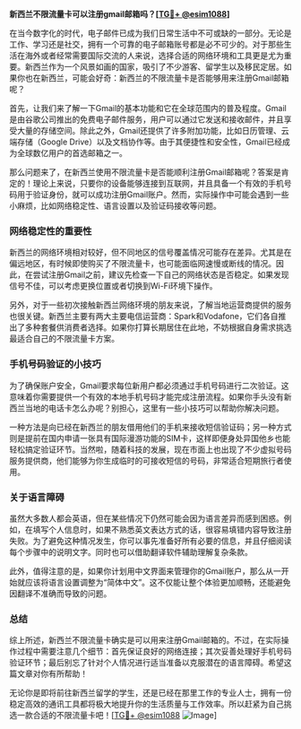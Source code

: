 **新西兰不限流量卡可以注册gmail邮箱吗？[[TG💪+ @esim1088](https://t.me/s/esim1088)]**

在当今数字化的时代，电子邮件已成为我们日常生活中不可或缺的一部分。无论是工作、学习还是社交，拥有一个可靠的电子邮箱账号都是必不可少的。对于那些生活在海外或者经常需要国际交流的人来说，选择合适的网络环境和工具更是尤为重要。新西兰作为一个风景如画的国家，吸引了不少游客、留学生以及移民定居。如果你也在新西兰，可能会好奇：新西兰的不限流量卡是否能够用来注册Gmail邮箱呢？

首先，让我们来了解一下Gmail的基本功能和它在全球范围内的普及程度。Gmail是由谷歌公司推出的免费电子邮件服务，用户可以通过它发送和接收邮件，并且享受大量的存储空间。除此之外，Gmail还提供了许多附加功能，比如日历管理、云端存储（Google Drive）以及文档协作等。由于其便捷性和安全性，Gmail已经成为全球数亿用户的首选邮箱之一。

那么问题来了，在新西兰使用不限流量卡是否能顺利注册Gmail邮箱呢？答案是肯定的！理论上来说，只要你的设备能够连接到互联网，并且具备一个有效的手机号码用于验证身份，就可以成功注册Gmail账户。然而，实际操作中可能会遇到一些小麻烦，比如网络稳定性、语言设置以及验证码接收等问题。

### 网络稳定性的重要性

新西兰的网络环境相对较好，但不同地区的信号覆盖情况可能存在差异。尤其是在偏远地区，有时候即使购买了不限流量卡，也可能面临网速慢或断线的情况。因此，在尝试注册Gmail之前，建议先检查一下自己的网络状态是否稳定。如果发现信号不佳，可以考虑更换位置或者切换到Wi-Fi环境下操作。

另外，对于一些初次接触新西兰网络环境的朋友来说，了解当地运营商提供的服务也很关键。新西兰主要有两大主要电信运营商：Spark和Vodafone，它们各自推出了多种套餐供消费者选择。如果你打算长期居住在此地，不妨根据自身需求挑选最适合自己的不限流量卡方案。

### 手机号码验证的小技巧

为了确保账户安全，Gmail要求每位新用户都必须通过手机号码进行二次验证。这意味着你需要提供一个有效的本地手机号码才能完成注册流程。如果你手头没有新西兰当地的电话卡怎么办呢？别担心，这里有一些小技巧可以帮助你解决问题。

一种方法是向已经在新西兰的朋友借用他们的手机来接收短信验证码；另一种方式则是提前在国内申请一张具有国际漫游功能的SIM卡，这样即便身处异国他乡也能轻松搞定验证环节。当然啦，随着科技的发展，现在市面上也出现了不少虚拟号码服务提供商，他们能够为你生成临时的可接收短信的号码，非常适合短期旅行者使用。

### 关于语言障碍

虽然大多数人都会英语，但在某些情况下仍然可能会因为语言差异而感到困惑。例如，在填写个人信息时，如果不熟悉英文表达方式的话，很容易填错内容导致注册失败。为了避免这种情况发生，你可以事先准备好所有必要的信息，并且仔细阅读每个步骤中的说明文字。同时也可以借助翻译软件辅助理解复杂条款。

此外，值得注意的是，如果你计划用中文界面来管理你的Gmail账户，那么从一开始就应该将语言设置调整为“简体中文”。这不仅能让整个体验更加顺畅，还能避免因翻译不准确而导致的问题。

### 总结

综上所述，新西兰不限流量卡确实是可以用来注册Gmail邮箱的。不过，在实际操作过程中需要注意几个细节：首先保证良好的网络连接；其次妥善处理好手机号码验证环节；最后别忘了针对个人情况进行适当准备以克服潜在的语言障碍。希望这篇文章对你有所帮助！

无论你是即将前往新西兰留学的学生，还是已经在那里工作的专业人士，拥有一份稳定高效的通讯工具都将极大地提升你的生活质量与工作效率。所以赶紧为自己挑选一款合适的不限流量卡吧！[[TG💪+ @esim1088](https://t.me/s/esim1088) ![Image](https://i.postimg.cc/4NQfJmqS/Snipaste-2025-05-13-00-14-12.png)]